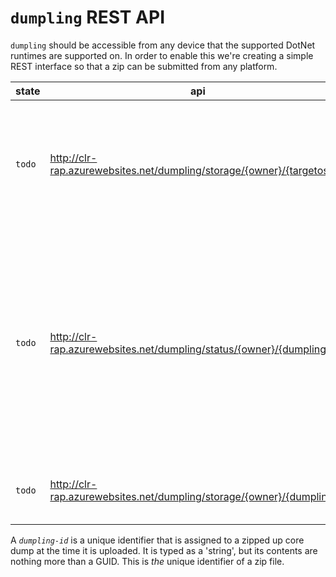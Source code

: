 # `dumpling` REST API
`dumpling` should be accessible from any device that the supported DotNet runtimes are supported on. In order to enable this we're creating a simple REST interface so that a zip can be submitted from any platform.


|state| api | parameters | returns | description |
|---|---|---|---|---|
|`todo` | http://clr-rap.azurewebsites.net/dumpling/storage/{owner}/{targetos} | `owner`, `targetos`, `file` | (*string*) `dumpling-id` | upload a zip file that contains a core dump, as well as the runtime artifacts responsible for the crash. |
|`todo` | http://clr-rap.azurewebsites.net/dumpling/status/{owner}/{dumplingid} | `owner`, `dumplingid` | (*string*) `status` | after a dump has been uploaded, we enqueue it for analysis. To find out how far along in the process a dump submission is, you can query its state using this api. |
|`todo` | http://clr-rap.azurewebsites.net/dumpling/storage/{owner}/{dumplingid} | `owner`, `dumplingid` | (*binary*) `zip-file` | download a previously uploaded dump zip file. |

A *`dumpling-id`* is a unique identifier that is assigned to a zipped up core dump at the time it is uploaded. It is typed as a 'string', but its contents are nothing more than a GUID. This is *the* unique identifier of a zip file.



